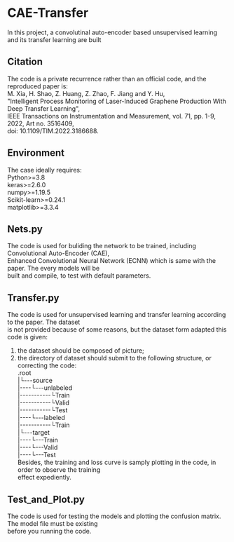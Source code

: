 # CAE-Transfer
In this project, a convolutinal auto-encoder based unsupervised learning and its transfer learning are built  
  
## Citation
The code is a private recurrence rather than an official code, and the reproduced paper is:  
M. Xia, H. Shao, Z. Huang, Z. Zhao, F. Jiang and Y. Hu,   
"Intelligent Process Monitoring of Laser-Induced Graphene Production With Deep Transfer Learning",  
IEEE Transactions on Instrumentation and Measurement, vol. 71, pp. 1-9, 2022, Art no. 3516409,   
doi: 10.1109/TIM.2022.3186688.   
  
## Environment   
The case ideally requires:   
Python>=3.8   
keras>=2.6.0   
numpy>=1.19.5   
Scikit-learn>=0.24.1   
matplotlib>=3.3.4   
 
## Nets.py 
The code is used for buliding the network to be trained, including Convolutional Auto-Encoder (CAE),   
Enhanced Convolutional Neural Network (ECNN) which is same with the paper. The every models will be   
built and compile, to test with default parameters.  
   
## Transfer.py 
The code is used for unsupervised learning and transfer learning according to the paper. The dataset   
is not provided because of some reasons, but the dataset form adapted this code is given:  
1) the dataset should be composed of picture;  
2) the directory of dataset should submit to the following structure, or correcting the code:   
.root  
|└---source   
|----└---unlabeled   
|-----------└Train   
|-----------└Valid   
|-----------└Test   
|----└---labeled   
|-----------└Train   
|└---target   
|----└---Train   
|----└---Valid   
|----└---Test   
Besides, the training and loss curve is samply plotting in the code, in order to observe the training   
effect expediently.    
   
## Test_and_Plot.py   
The code is used for testing the models and plotting the confusion matrix. The model file must be existing   
before you running the code.
